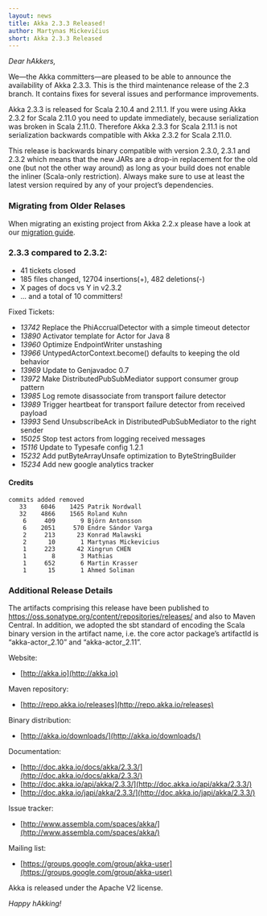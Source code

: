 ```yaml
---
layout: news
title: Akka 2.3.3 Released!
author: Martynas Mickevičius
short: Akka 2.3.3 Released
---
```


*Dear hAkkers,*

We—the Akka committers—are pleased to be able to announce the availability of Akka 2.3.3. This is the third maintenance release of the 2.3 branch. It contains fixes for several issues and performance improvements.

Akka 2.3.3 is released for Scala 2.10.4 and 2.11.1. If you were using Akka 2.3.2 for Scala 2.11.0 you need to update immediately, because serialization was broken in Scala 2.11.0. Therefore Akka 2.3.3 for Scala 2.11.1 is not serialization backwards compatible with Akka 2.3.2 for Scala 2.11.0.

This release is backwards binary compatible with version 2.3.0, 2.3.1 and 2.3.2 which means that the new JARs are a drop-in replacement for the old one (but not the other way around) as long as your build does not enable the inliner (Scala-only restriction). Always make sure to use at least the latest version required by any of your project’s dependencies.

### Migrating from Older Relases ###

When migrating an existing project from Akka 2.2.x please have a look at our [migration guide](http://doc.akka.io/docs/akka/2.3.3/project/migration-guide-2.2.x-2.3.x.html).

### 2.3.3 compared to 2.3.2: ###

* 41 tickets closed
* 185 files changed, 12704 insertions(+), 482 deletions(-)
* X pages of docs vs Y in v2.3.2
* ... and a total of 10 committers!

Fixed Tickets:
 - *13742* Replace the PhiAccrualDetector with a simple timeout detector
 - *13890* Activator template for Actor for Java 8
 - *13960* Optimize EndpointWriter unstashing
 - *13966* UntypedActorContext.become() defaults to keeping the old behavior
 - *13969* Update to Genjavadoc 0.7
 - *13972* Make DistributedPubSubMediator support consumer group pattern
 - *13985* Log remote disassociate from transport failure detector
 - *13989* Trigger heartbeat for transport failure detector from received payload
 - *13993* Send UnsubscribeAck in DistributedPubSubMediator to the right sender
 - *15025* Stop test actors from logging received messages
 - *15116* Update to Typesafe config 1.2.1
 - *15232* Add putByteArrayUnsafe optimization to ByteStringBuilder
 - *15234* Add new google analytics tracker

#### Credits ####

    commits added removed
       33    6046    1425 Patrik Nordwall
       32    4866    1565 Roland Kuhn
        6     409       9 Björn Antonsson
        6    2051     570 Endre Sándor Varga
        2     213      23 Konrad Malawski
        2      10       1 Martynas Mickevicius
        1     223      42 Xingrun CHEN
        1       8       3 Mathias
        1     652       6 Martin Krasser
        1      15       1 Ahmed Soliman


### Additional Release Details ###

The artifacts comprising this release have been published to https://oss.sonatype.org/content/repositories/releases/ and also to Maven Central. In addition, we adopted the sbt standard of encoding the Scala binary version in the artifact name, i.e. the core actor package’s artifactId is “akka-actor_2.10” and “akka-actor_2.11”.

Website:

 - [http://akka.io](http://akka.io)

Maven repository:

 - [http://repo.akka.io/releases](http://repo.akka.io/releases)

Binary distribution:

 - [http://akka.io/downloads/](http://akka.io/downloads/)

Documentation:

 - [http://doc.akka.io/docs/akka/2.3.3/](http://doc.akka.io/docs/akka/2.3.3/)
 - [http://doc.akka.io/api/akka/2.3.3/](http://doc.akka.io/api/akka/2.3.3/)
 - [http://doc.akka.io/japi/akka/2.3.3/](http://doc.akka.io/japi/akka/2.3.3/)

Issue tracker:

 - [http://www.assembla.com/spaces/akka/](http://www.assembla.com/spaces/akka/)

Mailing list:

 - [https://groups.google.com/group/akka-user](https://groups.google.com/group/akka-user)

Akka is released under the Apache V2 license.

*Happy hAkking!*